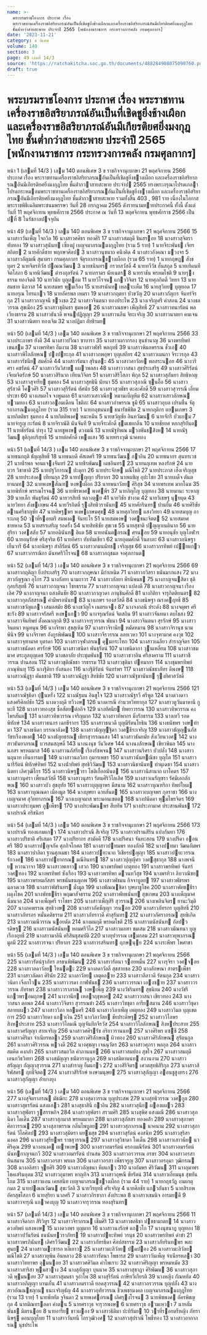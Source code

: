 ```yaml
---
name: >-
  พระบรมราชโองการ ประกาศ เรื่อง
  พระราชทานเครื่องราชอิสริยาภรณ์อันเป็นที่เชิดชูยิ่งช้างเผือกและเครื่องราชอิสริยาภรณ์อันมีเกียรติยศยิ่งมงกุฎไทย
  ชั้นต่ำกว่าสายสะพาย ประจำปี 2565 [พนักงานราชการ กระทรวงการคลัง กรมศุลกากร]
date: '2023-11-21'
category: ข พิเศษ
volume: 140
section: 3
page: 49 เล่มที่ 14/3
source: 'https://ratchakitcha.soc.go.th/documents/488284908075090760.pdf'
draft: true
---
```


# พระบรมราชโองการ ประกาศ เรื่อง พระราชทานเครื่องราชอิสริยาภรณ์อันเป็นที่เชิดชูยิ่งช้างเผือกและเครื่องราชอิสริยาภรณ์อันมีเกียรติยศยิ่งมงกุฎไทย ชั้นต่ำกว่าสายสะพาย ประจำปี 2565 [พนักงานราชการ กระทรวงการคลัง กรมศุลกากร]

หน้า 1 (เลมที่ 14/3 ) เลม 140 ตอนพิเศษ 3 ข ราชกิจจานุเบกษา 21 พฤศจิกายน 2566 ประกาศ เรื่อง พระราชทานเครื่องราชอิสริยาภรณอันเป็นที่เชิดชูยิ่งชางเผือก และเครื่องราชอิสริยาภรณอันมีเกียรติยศยิ่งมงกุฎไทย ชั้นต่ํากวาสายสะพาย ประจําป 2565 ทรงพระกรุณาโปรดเกลาโปรดกระหมอมพระราชทานเครื่องราชอิสริยาภรณอันเป็นที่เชิดชูยิ่งชางเผือก และเครื่องราชอิสริยาภรณอันมีเกียรติยศยิ่งมงกุฎไทย ชั้นต่ํากวาสายสะพาย รวมทั้งสิ้น 403 , 981 ราย เนื่องในโอกาสพระราชพิธีเฉลิมพระชนมพรรษา วันที่ 28 กรกฎาคม 2565 ดังรายนามทายประกาศนี้ ทั้งนี้ ตั้งแต่วันที่ 11 พฤศจิกายน พุทธศักราช 2566 ประกาศ ณ วันที่ 13 พฤศจิกายน พุทธศักราช 2566 เป็นปที่ 8 ในรัชกาลปจจุบัน

หน้า 49 (เลมที่ 14/3 ) เลม 140 ตอนพิเศษ 3 ข ราชกิจจานุเบกษา 21 พฤศจิกายน 2566 15 นางสาววันเพ็ญ ใจถวิล 16 นางสาวศศิธร ทองศิริ 17 นางสาวสมฤดี ชินสรอย 18 นางสาวสุจิตรา ทับทอง 19 นางสาวสุนันท เซี่ยงฝู เบญจมาภรณมงกุฎไทย (รวม 5 ราย) 1 นายจีระพันธ เจียรสถิตย 2 นายศักดิ์ชาย พฤกษาศิลป 3 นางสาวนุชนาถ คนึงคิด 4 นางสาวอังคณา มวงจร 5 นางสาวอัญมณี สุมาตรา กรมศุลกากร จัตุรถาภรณชางเผือก (รวม 65 ราย) 1 นายกฤษฎ สังขบุตร 2 นายจิตรทิวัส ปณณวัฒน 3 นายชนินทร กรวยสวัสดิ์ 4 นายทวีวัช ฮั่นสกุล 5 นายเทิดนที จิตโสภา 6 นายนิวัฒน ดํารงกุลรัตน์ 7 นายภราดร นัยเนตร 8 นายราชัน พรหมโชติ 9 นายรุงธรรม ทองจิตติ 10 นายวินัย บุญลอม 11 นายวิโรจน แกววิจิตร 12 นายศุภกิตติ์ วิทยา 13 นายสมชาย นิลวาส 14 นายสมพร พุมเรือง 15 นายสรนันท เหลาะเห็ม 16 นายสุวิทย บุญยอด 17 นายอรุณ ไทรแกว 18 นายอัครพล เหมรา 19 นางสาวกฤตยา บัวขวัญ 20 นางสาวกัญกร จันทร์จิรกุล 21 นางสาวกาญจนี ชวงชล 22 นางสาวจินตนา ทองประไพ 23 นางเจริญศรี คําสอน 24 นางชลวรรณ สุขเมือง 25 นางสาวชุตินธร ชุมพงศ 26 นางสาวณธษา เพ็ญสิทธิ์ 27 นางสาวทนารัตน์ พลเวียงธรรม 28 นางสาวธันวดี พจนปฏิญญา 29 นางสาวนลีน จิยะเจริญ 30 นางสาวนาตยา คนเจน 31 นางสาวนิตยา ทองเจิม 32 นางปฏิมา ลัทธิรมย

หน้า 50 (เลมที่ 14/3 ) เลม 140 ตอนพิเศษ 3 ข ราชกิจจานุเบกษา 21 พฤศจิกายน 2566 33 นางประภาพร ยังดี 34 นางสาวปวีณา ซาบารา 35 นางสาวผกากรอง ขุนชํานาญ 36 นางพรทิพย์ เชนสม 37 นางพรทิพา อิ่มงาม 38 นางสาวพัชรี พลฤทธิ์ 39 นางสาวพิมลพรรณ ชั้วเอ 40 นางสาวพิไลลักษณ ปงปยะกุล 41 นางสาวภพอุษา บุญเสถียร 42 นางสาวเมนกา จิระวรกุล 43 นางสาวรัชนีย สมศักดิ์ 44 นางสาวรัตนา สุรินตะ 45 นางสาวลาวัลย พลสระนอย 46 นางวริศรา คชรัตน์ 47 นางสาววันวิสาข แผวพลสง 48 นางสาววาสนา สุขประเสริฐ 49 นางสาวศิริรัตน์ เจียมจิตรักษ์ 50 นางสาวสิรินาถ เทียนวิจิตร 51 นางสาวสิริโสภา พิกุล 52 นางสาวสุกันยา สิทธิหาญ 53 นางสาวสุจารีย ชุมทอง 54 นางสาวสุทธินี นัยนา 55 นางสาวสุภาณี ซุนอื้อ 56 นางสาวสุรัสวดี โควศิริ 57 นางสาวสุรีรัตน์ ทัศนัย 58 นางสาวสุวพัชร ตะละศักดิ์ 59 นางสาวสุวรรณี เอี่ยมประชา 60 นางเสมอใจ จงพูนผล 61 นางสาวเสาวณีย หมานเบ็ญหีม 62 นางสาวเสาวลักษณ ทวมทอง 63 นางสาวออมเดือน โชติกะ 64 นางสาวอําพรรณ ชูมี 65 นางสาวอุบล เปรมชื่น จัตุรถาภรณมงกุฎไทย (รวม 315 ราย) 1 นายกฤชนนท ธนารัชพิชิต 2 นายกฤติกร แยมเกษร 3 นายกิตติธร ชุมทอง 4 นายกิตติพงศ หมะหมีน 5 นายขวัญชัย อินทวัฒน 6 นายจักรี บัวแยม 7 นายจํารูญ กะรัตน์ 8 นายจิราณัติ นันจันที 9 นายจีระศักดิ์ ชุมเชยกลิ่น 10 นายชัยยศ หยกสุริยันต 11 นายชัยรัตน์ บํารุง 12 นายชูพงษ ดวงมณี 13 นายณัฐทิพณ มวงพันธสิงห 14 นายณัฐวัฒน ชุติกุลบริสุทธิ์ 15 นายต่อศักดิ์ เพงแสง 16 นายทรงวุฒิ นาคทอง

หน้า 51 (เลมที่ 14/3 ) เลม 140 ตอนพิเศษ 3 ข ราชกิจจานุเบกษา 21 พฤศจิกายน 2566 17 นายธนกฤติ ธัญญสิทธิ์ 18 นายธนบดี คัสเตศรี 19 นายธนวัฒน กาอิน 20 นายธนากร สุนทรเวช 21 นายธีรพล จอนแจงจันทร์ 22 นายธีรพัฒน เดชอินทร 23 นายนฤเทพ หลงรักษ์ 24 นายบวร วิชาชาติ 25 นายปฐวีการณ ปะดุกา 26 นายประจักษ มณีโชติ 27 นายประภาส เฮ็งเจริญสุข 28 นายประสงค เทียนกุล 29 นายปญญา ปรียากร 30 นายเผชิญ อุปะไชย 31 นายเผด็จ ตันตยานนท 32 นายพงษสัณฑ หงษเผือก 33 นายพนาวัลย ศิริสุข 34 นายพรเทพ มากโฉม 35 นายพิทักษ์ พรรณโรจน 36 นายพีรพงศ พงศพีร 37 นายภิญโญ บุญทอง 38 นายมานะ ระหาญ 39 นายเล็ก พันธุรัตน์ 40 นายวรสิทธิ์ หลวงตุย 41 นายวิชัย ขํางาม 42 นายวิเชษฐ นุยผุด 43 นายวิทยา สังขเกษม 44 นายวีรกิตติ์ รุงสิทธิวรานันท 45 นายศักรินทร ปานยิ้ม 46 นายศิริชัย ดานศรีชาญชัย 47 นายศิษฐพร พงษเกษมศุข 48 นายศุภวิทย แสงวิทยา 49 นายสมบุญ การะเกตุ 50 วาที่รอยตรี สมพงค จันทะโร 51 นายสมพงษ วงศชนะจิตต 52 นายสมยศ ชายหาด 53 นายสรรเสริญ รอดรั้ง 54 นายสิทธิชัย สุขเวช 55 นายสุชาติ ปญญาเนตินาถ 56 นายสุริยา วงศสลับ 57 นายอดินันท อิแต 58 นายอนันตกรณ ศรนอย 59 นายอนุชัย บุญโอฬาร 60 นายอนุรักษ์ ศรีสุจริต 61 นายอิศรา ทับทิมเขียว 62 นายอุดมศักดิ์ รื่นลาภะ 63 นางสาวกนิษฐา เย็นวารี 64 นางกนิษฐา สําลีรัตน์ 65 นางสาวกมนนัทธ เจริญสุข 66 นางสาวกรทิพย์ เปยแกว 67 นางสาวกรรณิกา ฉันทศรีวิโรจน 68 นางสาวกฤชมล จงศุภกานต

หน้า 52 (เลมที่ 14/3 ) เลม 140 ตอนพิเศษ 3 ข ราชกิจจานุเบกษา 21 พฤศจิกายน 2566 69 นางสาวกฤติญา ยิ่งประเสริฐ 70 นางสาวกฤษณา มีกําเหนิด 71 นางสาวกวิสรา ธนันมากแสง 72 นางสาวกัญฐณา อุไกร 73 นางกัลยา นามถาวร 74 นางสาวกัลยา พีรนิพนธ 75 นางกาญจนสิตา ชุติกุลบริสุทธิ์ 76 นางสาวกาญจนา ไชยธรรม 77 นางสาวกาญจนา แปลงดี 78 นางสาวกาญจนา เรืองเลิศ 79 นางกาญจนา แสงตันชัย 80 นางสาวกาญวดา ภานุชินศักดิ์ 81 นางกิติยา จารุกิตติยนตร 82 นางสาวกุลภัสสรณ คํามีพรอนันท 83 นางเกษร รองสวัสดิ์ 84 นางขนิษฐา ณรงคฤทธิ์ 85 นางสาวขวัญแกว เสมอสมัย 86 นางขวัญใจ เนตรแจง 87 นางจงกลนี ประดัง 88 นางจตุพร ศรีชะรัง 89 นางสาวจรัสศรี หงษแกว 90 นางจรุณรัตน์ จิตสถิน 91 นางสาวจันทนา ตบไธสง 92 นางสาวจันทิพย์ ตั้งคณาญาติ 93 นางสาวจารุวรรณ พัธนา 94 นางสาวจินตนา สุรรักษ์ 95 นางสาวจินตนา หนูหนุน 96 นางจิรพา สุขสุเหิม 97 นางสาวจิรานีย หมัดหมาน 98 นางสาวจิรานุช นามพินิจ 99 นางจิราพร อังกูรพิพัฒน 100 นางสาวจีรวรรณ ลอยเวหา 101 นางจุฑามาศ คงวุธ 102 นางสาวจุฑามาศ บุตรดา 103 นางสาวจุฬาภรณ คุมกระโทก 104 นางสาวเฉลียว สําราญจิตร 105 นางสาวชนัดดา ศรรักษ์ 106 นางสาวชนิดา พันธุรัตน์ 107 นางชนิดาภา วุนเหลี่ยม 108 นางสาวชมมาศ ตระกูลบุญเดช 109 นางชลาลัย ประชุมพันธ 110 นางสาวชวาลิน ศรีสงคราม 111 นางสาวชีวรรณ ปานสอน 112 นางสาวชุติณัชชา วรธรรม 113 นางสาวชุติมา ปทมากร 114 นางชุมพรทิพย์ ภาณุพินทุ 115 นางฐิติยา ยังสนอง 116 นางฐิติรัตน์ จันทร์พร 117 นางสาวณัชชาภัทร ดีพงษ 118 นางสาวณัฎฐา คันธชาติ 119 นางสาวณัฏฐา สิทธิชัย 120 นางสาวณัฐชานันท รุงทิศาสวัสดิ์

หน้า 53 (เลมที่ 14/3 ) เลม 140 ตอนพิเศษ 3 ข ราชกิจจานุเบกษา 21 พฤศจิกายน 2566 121 นางสาวณัฐธิดา ปุนหรั่ง 122 นางณัฐมน อินชูใจ 123 นางสาวณัฐรวี ศรีพูล 124 นางดวงดาว แสงศรีศิลปชัย 125 นางดวงฤดี ทวีวงษ 126 นางดารณี อํานวยวิทยากุล 127 นางสาวตูวันมาหานี กูหะยี 128 นางสาวทองสุข ซื่อสัตยต่อกิจ 129 นางทัศนีย ทิพยาวรรณ 130 นางสาวทิพวรรณ คงไพรสันต 131 นางสาวทิพวรรณ เจริญมาก 132 นางสาวทิพากร มิ่งรักธรรม 133 นางเทวี รอดพิทักษ์ 134 นางสาวธนภร เฉยธีรากร 135 นางสาวธนวดี บุญมีรัตนโยธิน 136 นางธนัชพร วงษทํามา 137 นางธนิดา บรรณาลังค 138 นางสาวธัญญฐิตา วงศธีระเจริญ 139 นางสาวธัญญนภัส วัชรเรืองพงศ 140 นางธัญยธรณ เธียรสุวรรณแสง 141 นางสาวธันยมัย สังเวียนวงศ 142 นางสาวธันยาภรณ บวรสมสฤษดิ์ 143 นางนงนุช วันวิเศษ 144 นางนงลักษณ เขียวพิมล 145 นางนภสร พรหมมาส 146 นางสาวนภัสรีย เรืองรัชพจน 147 นางสาวนริศรา บัวปลั่ง 148 นางสาวนฤนาท เย็นอารมย 149 นางสาวนลวิภา กุมารเพชร 150 นางสาวนันทณิชา บุญโต 151 นางสาวนารีรัตน์ พิทักษ์ทิพย์ 152 นางน้ําทิพย์ สุทธิวิวัฒน 153 นางสาวนิชานันท ทํานุเดชา 154 นางสาวนิตยา เลิศวุฒิไกร 155 นางสาวนิษฐวรา โชติเกื้ออนันต 156 นางสาวนิสานาถ ผาโคตร 157 นางสาวนุศรา เพี้ยนสวัสดิ์ 158 นางสาวนุสรา รัตนศิริวิไลเลิศ 159 นางสาวเนรัญชรา รัศมีเอกลักษณ 160 นางสาวบัว สุขอุทัย 161 นางสาวบุญญาพร มีสนาม 162 นางสาวบุณฑริกา ทิพย์ใหม 163 นางสาวบุณณดา เมืองมูล 164 นางบุษยา ฉายสันต 165 นางสาวเบญจพร กุลราชา 166 นางเบญจมาศ สุวิทยาภรณ 167 นางเบญจมาส พระนอนเขตต 168 นางปนัดดา พุมไพรจิตร 169 นางสาวประทุมพร ภูเพ็ชร 170 นางประพัฒนพร สืบทัพ 171 นางประภามาศ ประสานพันธ 172 นางปราณี กริชนิกร

หน้า 54 (เลมที่ 14/3 ) เลม 140 ตอนพิเศษ 3 ข ราชกิจจานุเบกษา 21 พฤศจิกายน 2566 173 นางปราณี ทองแกมแกว 174 นางสาวปราณี สีเจริญ 175 นางสาวปรานสิริน แปงกันทา 176 นางสาวปริชาติ ศรีเสมอ 177 นางปริยากร สามัคคี 178 นางปริศนา จันทะสอน 179 นางปรีดา ออนศรี 180 นางสาวปญจภัค ศุภกิจโกศล 181 นางสาวปทมพร ทองภักดี 182 นางปทมา วัฒนอัมพร 183 นางสาวปาลิดา ฐานศุภเมธา 184 นางสาวปยะนาถ วิเชียรปญญา 185 นางสาวปยะวรรณ รักวงศ 186 นางสาวปยาภรณ มณีอินทร 187 นางสาวปุญญิศา วงศสุธากุล 188 นางพจนีย หวานวาจา 189 นางสาวพเยาว เสวก 190 นางพรทิพย์ เกตุทอง 191 นางสาวพรทิพย์ จันทร์วงศทอง 192 นางพรทิพย์ ซังเรือง 193 นางสาวพรทิพา ดวนทวีสุข 194 นางพรทิวา ลิบวาณิชย 195 นางสาวพรหมภัสสร พรชนันธนญภพ 196 นางสาวพัชมน กิจจาบูลย 197 นางสาวพัชรพร ฉลาดเวช 198 นางสาวพัชรินทร มั่งมูล 199 นางพัณณชิตา บุษบาชูโชค 200 นางสาวพัทธธีรา ผดุงโชค 201 นางพัทธธีรา พฤฒาสัจธรรม 202 นางสาวพัทธนันท สุขเกษม 203 นางเพ็ญมาศ นิ่มนวล 204 นางเพ็ญศรี ราโชธร 205 นางสาวเพ็ญสิริ สุวรรณ 206 นางเพลินจิตร ยานะวิมุติ 207 นางภคพรรณ สุทธิวงษ 208 นางสาวภัคชัญญา วรนอย 209 นางสาวภัทรกร บุญสิทธิ์ 210 นางสาวภัทรภร หมั่นคติธรรม 211 นางสาวภัทราวดี คําสุรันทร 212 นางสาวภัศราภรณ สุทธิเกิด 213 นางสาวมณีวรรณ นอยดัด 214 นางมนฤดี พรหมโชติ 215 นางสาวมนัสนันท กัลปวรดิษฐ 216 นางสาวมนัสนันท หอมศรีวิไล 217 นางสาวมลฑา ชมเสม 218 นางสาวมัณทนา บุญเรืองฤทธิ์ 219 นางสาวมาลินี ตรีสินธุสมบัติ 220 นางยุปวรรณ เขมกลม 221 นางสาวยุพาภรณ มูลมี 222 นางสาวรจนา ปรียากร 223 นางสาวรสรินทร ฤกษนุย 224 นางระพีพร โพศาขา

หน้า 55 (เลมที่ 14/3 ) เลม 140 ตอนพิเศษ 3 ข ราชกิจจานุเบกษา 21 พฤศจิกายน 2566 225 นางสาวรัตน์ฐาภัทร ภรธนพิพัฒน 226 นางสาวรัตนา รอยหมื่น 227 นางรุจิรา วงศจอย 228 นางสาวลดาวัลย ใหมตะ 229 นางลดาวัลลิ์ สุขสายชล 230 นางลักษณา สาตรเพ็ชร 231 นางสาวลัดดา ศิรินัย 232 นางลาวัลย เกตุคลาย 233 นางสาวลีลาวดี รัตนกุล 234 นางสาววนิดา เจือกโวน 235 นางสาววรดา กาฬพันธ 236 นางสาววรรณา เองซาย 237 นางสาววรวรรณ ภัทรพร 238 นางสาววราภรณ วงษเพ็ญ 239 นางวัชรินทร สุขนิยม 240 นางวัชรี แกวพรอมฤกษ 241 นางวานีย เหลาฤชุพงศ 242 นางสาววาสนา เขียวทอง 243 นางวาสนา ตอพล 244 นางสาววิจิตรา สุวรรณขํา 245 นางสาววิชชุตา อารียสมาน 246 นางสาววิชุดา สลายแผว 247 นางสาววิภา หลมศรี 248 นางสาววิภาเพ็ญ เหตุทอง 249 นางสาววิมล บุญเขตการ 250 นางสาววิยดา แกวเงิน 251 นางวิลาวัลย ชัยประดิษฐ 252 นางสาววิไลพร สิงหประสาท 253 นางสาววิไลมณี บุญจันทึกจีรวัส 254 นางสาววิไลลักษณ สิงหประสาท 255 นางสาวศรัญญา สายเจริญ 256 นางสาวศศิรรัช อริยาวรานนท 257 นางศิริพร แซชี 258 นางสาวศิริมา จําเนียรหลา 259 นางสาวศิริลักษณ ผิวทอง 260 นางสาวศิริลักษณ สุรัตนกูล 261 นางสาวศิริวรรณ พวงดี 262 นางศุชญา เจนนุวัตร 263 นางสาวศุภรา พลกุล 264 นางสาวสมคิด คงกล่ํา 265 นางสาวสมถวิล คําภานนท 266 นางสาวสมปอง สุขใจ 267 นางสาวสมฤดี เอนกวิธวิทยา 268 นางสมัญญา ธนัตวรานุกูล 269 นางสมิตานนท สงวนงาม 270 นางสาวสรัญญา กัญญาสุวรรณ 271 นางสําราญ ยิ้มแกว 272 นางสิริจิตร เศวตสุทธิสิริกุล 273 นางสาวสิริพัสตร ฤทธิ์จิตต 274 นางสาวสิริรักษ์ หงษามนุษย 275 นางสาวสุกัญญา ออนชูสูงทรง 276 นางสาวสุกัญญา อ่ําบางยุง

หน้า 56 (เลมที่ 14/3 ) เลม 140 ตอนพิเศษ 3 ข ราชกิจจานุเบกษา 21 พฤศจิกายน 2566 277 นางสุจิตราภรณ มัชฌิกะ 278 นางสุดาวรรณ บุญประสพ 279 นางสุทธิวรรณ วงศกูล 280 นางสาวสุธรรัตน์ แสงแกว 281 นางสุธาสินี กาอิน 282 นางสาวสุนีย ผองแผว 283 นางสาวสุพัตรา รูสรรพกิจ 284 นางสาวสุพัตรา สรวมศิริ 285 นางสุพิศ แสงมณี 286 นางสาวสุภนิดา ใดเด็น 287 นางสาวสุภมาส พรหมมาลา 288 นางสาวสุภัสสร ทองคล้ํา 289 นางสาวสุภาพร ศิลาวรรณ 290 นางสุภาพรรณ กลิ่นไพบูลย 291 นางสาวสุภาภรณ นาคนาม 292 นางสาวสุภารัตน์ วิไลศิลป 293 นางสาวสุมิตรา แยมสุข 294 นางสาวสุรัตน์ คงสนิท 295 นางสาวสุริสา มงคล 296 นางสาวสุรียพร ราชสุวรรณ 297 นางสาวสุวิชาดา ใดเด็น 298 นางสาวเสาวนีย นวศิริคุณ 299 นางอนงค เผาพงษ 300 นางสาวอมรรัตน์ ครองมณีรัตน์ 301 นางสาวอมรรัตน์ นันทกาญจนกวี 302 นางสาวอมรรัตน์ ปานสม 303 นางสาวอรวรรณ อรชร 304 นางสาวอรสา บินสมาน 305 นางสาวอรสา พรผล 306 นางสาวอรสา เพ็ชรจรูญ 307 นางสาวอรอุมา วุฒิกรณ 308 นางอลิสรา จุยศิริ 309 นางสาวอัญชนา หีบแกว 310 นางอัมพร ศิริวัฒน 311 นางอุมาพร โชคเสริมอุดม 312 นางสาวอุมาพร หาญกิจ 313 นางสาวอุษณี ชัยรัตน์ 314 นางสาวเอี่ยมนุช สุขทันโถม 315 นางสาวแอน เคยสนิท เบญจมาภรณชางเผือก (รวม 44 ราย) 1 นายกฤชวัฏ งามเกตุกมล 2 นายปณณวัฒน สุขะวัลลิ 3 นายวีรยุทธิ์ ศรีเจริญ 4 นายศิลชัย แกวกันธา 5 นายสิรภพ อัครสุขโสภา 6 นายสุริยา นวลศรี 7 นางสาวกิรชาภา สังประพล 8 นางสาวเขมนิจ อารมยดี 9 นางสาวจารุณี แกวคงบุญ 10 นางสาวจารุวรรณ ทองสุรินทร

หน้า 57 (เลมที่ 14/3 ) เลม 140 ตอนพิเศษ 3 ข ราชกิจจานุเบกษา 21 พฤศจิกายน 2566 11 นางสาวจิดาภา สิริวิทูร 12 นางสาวจิราภรณ เข็มศิริ 13 นางสาวชลธิชา ปชชามาตย 14 นางสาวดวงทิพย์ แสงพงษ 15 นางดวงพร บุญมาก 16 นางสาวนงรักษ์ แกวโก 17 นางนุชนาฎ บุญทอง 18 นางสาวปวันรัตน์ ธนนันทวราภัทร 19 นางสาวปยะทิพย์ วรนุช 20 นางสาวพรทิพย์ ดําขํา 21 นางสาวพรภินันท เลิศรวีวัฒน 22 นางสาวภัทรธิดา ศิลปสธรรม 23 นางสาวภัทรินทพร พละศูนย 24 นางสาวมะซารอ หลีเยาว 25 นางสาวมะลิวัลย ปดปอง 26 นางสาวมะลิวัลย มณีโชติ 27 นางสาวยุพิน อินหลวง 28 นางสาวรัตนา โพธารส 29 นางสาววันเพ็ญ จําเนียรหลา 30 นางสาววิทยาพร อุมนอย 31 นางสาวศศิวิมล คําไพเราะ 32 นางสาวศิริญญา พรหมหมัด 33 นางสาวสาริสา พุมสวาง 34 นางสุกัญญา บุนนาค 35 นางสาวสุชาฎา ศิริพัฒน 36 นางสาวสุภาวดี พุมนอย 37 นางสาวสุมนธา จูอําไพ 38 นางสุรีรัตน์ ภาษีทวีเกียรติ 39 นางหญิง กัณหทัต 40 นางสาวอภิญญา บานเย็น 41 นางสาวอมราวดี ยอดสุวรรณ 42 นางสาวอรวรรณ บุญปลั้ง 43 นางสาวอัณณชญาน ธนะเจริญธัญ 44 นางสาวอุทัยวรรณ ชีวเพชรมงคล เบญจมาภรณมงกุฎไทย (รวม 13 ราย) 1 นายชัยทัต จูจินดา 2 นายพงศภรณ เลิศรุงโรจน 3 นายพิชพงศ อัครพิชญกุล 4 นายมิณทรลดา คําตน 5 นายศราวุธ จารุวรพงษ 6 นายศราวุธ อวมเหวา 7 นายสัมพันธ มิตรนอย 8 นายอารีย ขาวผอง 9 นางสาวธิติมา ปะทิรัมย 10 วาที่รอยตรีหญิง ภัทรานิษฐ ดอนบุญไทย 11 นางสาววันทนี ไกรวุฒิวงศ 12 นางสาวสุปราณี โพธิ์ทอง 13 นางสาวอาภาภรณ นุชประไพ

